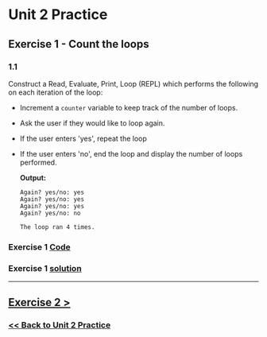 # Unit 2 Practice

## **Exercise 1 - Count the loops**

### **1.1**

Construct a Read, Evaluate, Print, Loop (REPL) which performs the following on each iteration of the loop:

- Increment a `counter` variable to keep track of the number of loops.
- Ask the user if they would like to loop again.
- If the user enters 'yes', repeat the loop
- If the user enters 'no', end the loop and display the number of loops performed.

    **Output:**

      Again? yes/no: yes
      Again? yes/no: yes
      Again? yes/no: yes
      Again? yes/no: no
      
      The loop ran 4 times.

### Exercise 1 [Code](/programming_102/code/unit_02/exercise-1.py)
### Exercise 1 [solution](solutions/exercise_1_solution.md)

---

## [Exercise 2 >](exercise_2.md)

### [<< Back to Unit 2 Practice](/practice/unit_2/)